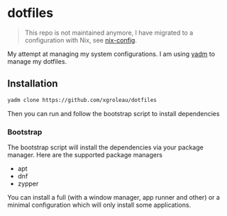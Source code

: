 # dotfiles
> This repo is not maintained anymore, I have migrated to a configuration with Nix, see [nix-config](https://github.com/xgroleau/nix-config).

My attempt at managing my system configurations. I am using [yadm](https://yadm.io/) to manage my dotfiles.

## Installation 

``` sh
yadm clone https://github.com/xgroleau/dotfiles
```
Then you can run and follow the bootstrap script to install dependencies

### Bootstrap

The bootstrap script will install the dependencies via your package manager. Here are the supported package managers

- apt
- dnf
- zypper

You can install a full (with a window manager, app runner and other) or a minimal configuration which will only install some applications.
